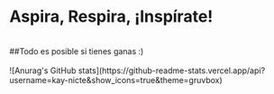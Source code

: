 <h1>Aspira, Respira, ¡Inspírate!</h1>
<br>
##Todo es posible si tienes ganas :)
<br><br>
![Anurag's GitHub stats](https://github-readme-stats.vercel.app/api?username=kay-nicte&show_icons=true&theme=gruvbox)
